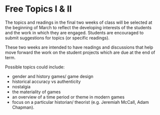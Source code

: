 # Free Topics I & II

The topics and readings in the final two weeks of class will be selected at the beginning of March to reflect the developing interests of the students and the work in which  they are engaged. Students are encouraged to submit suggestions for topics (or specific readings).

These two weeks are intended to have readings and discussions that help move forward the work on the student projects which are due at the end of term.&#x20;

Possible topics could include:

* gender and history games/ game design
* historical accuracy vs authenticity
* nostalgia
* the materiality of games
* an overview of a time period or theme in modern games
* focus on a particular historian/ theorist (e.g. Jeremiah McCall, Adam Chapman).&#x20;
